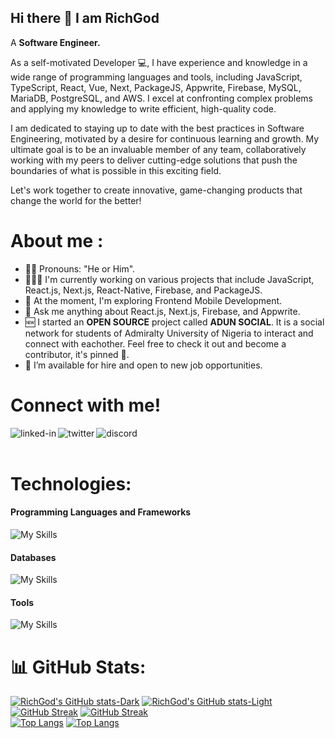 ## Hi there 👋 I am RichGod

A <b>Software Engineer.</b>

As a self-motivated Developer 💻, I have experience and knowledge in a wide range of programming languages and tools, including JavaScript, TypeScript, React, Vue, Next, PackageJS, Appwrite, Firebase, MySQL, MariaDB, PostgreSQL, and AWS. I excel at confronting complex problems and applying my knowledge to write efficient, high-quality code.</br>

I am dedicated to staying up to date with the best practices in Software Engineering, motivated by a desire for continuous learning and growth. My ultimate goal is to be an invaluable member of any team, collaboratively working with my peers to deliver cutting-edge solutions that push the boundaries of what is possible in this exciting field.</br>

Let's work together to create innovative, game-changing products that change the world for the better!

# About me :
- 👩‍💻 Pronouns: "He or Him".
- 👷🏾‍♂️ I'm currently working on various projects that include JavaScript, React.js, Next.js, React-Native, Firebase, and PackageJS.
- 🔭 At the moment, I'm exploring Frontend Mobile Development.
- 💬 Ask me anything about React.js, Next.js, Firebase, and Appwrite.
- 🆕 I started an <b>OPEN SOURCE</b> project called <b>ADUN SOCIAL</b>. It is a social network for students of Admiralty University of Nigeria to interact and connect with eachother. Feel free to check it out and become a contributor, it's pinned 🔽.
- 💼 I’m available for hire and open to new job opportunities.

# Connect with me!
<a href=https://www.linkedin.com/in/richgod-usen-9503201b6/><img align="left" alt="linked-in" src="https://img.shields.io/badge/linkedin-%230077B5.svg?&style=for-the-badge&logo=linkedin&logoColor=white" /></a>
<a href=https://twitter.com/riichgod_><img align="left" alt="twitter" src="https://img.shields.io/badge/twitter-%231DA1F2.svg?&style=for-the-badge&logo=twitter&logoColor=white" /></a>
<a href=https://discord.com/users/RichGod93#3676><img align="left" alt="discord" src="https://img.shields.io/badge/Discord-7289DA?style=for-the-badge&logo=discord&logoColor=white" /></a>  
<br>

# Technologies:

#### Programming Languages and Frameworks
![My Skills](https://skillicons.dev/icons?i=html,css,js,ts,tailwindcss,materialui,react,next,nodejs)
#### Databases
![My Skills](https://skillicons.dev/icons?i=firebase,appwrite)
#### Tools
![My Skills](https://skillicons.dev/icons?i=vscode,git,github,docker,postman,ai,ps,figma,xd)

# 📊 GitHub Stats:
[![RichGod's GitHub stats-Dark](https://github-readme-stats.vercel.app/api?username=RichGod93&show_icons=true&theme=dark#gh-dark-mode-only)](https://github.com/RichGod93/github-readme-stats#gh-dark-mode-only)
[![RichGod's GitHub stats-Light](https://github-readme-stats.vercel.app/api?username=RichGod93&show_icons=true&theme=default#gh-light-mode-only)](https://github.com/RichGod93/github-readme-stats#gh-light-mode-only)<br/>
[![GitHub Streak](https://streak-stats.demolab.com/?user=RichGod93&theme=dark#gh-dark-mode-only)](https://git.io/streak-stats#gh-dark-mode-only)
[![GitHub Streak](https://streak-stats.demolab.com/?user=RichGod93&theme=default#gh-light-mode-only)](https://git.io/streak-stats#gh-light-mode-only)<br/>
[![Top Langs](https://github-readme-stats.vercel.app/api/top-langs/?username=RichGod93&layout=compact&theme=dark#gh-dark-mode-only)](https://github.com/RichGod93/github-readme-stats#gh-dark-mode-only)
[![Top Langs](https://github-readme-stats.vercel.app/api/top-langs/?username=RichGod93&layout=compact&theme=default#gh-light-mode-only)](https://github.com/RichGod93/github-readme-stats#gh-light-mode-only)
